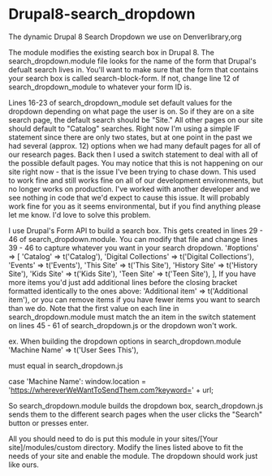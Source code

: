 # Drupal8-search_dropdown
The dynamic Drupal 8 Search Dropdown we use on Denverlibrary,org

The module modifies the existing search box in Drupal 8. The search_dropdown.module file looks for the name of the form that Drupal's defualt search lives in. You'll want to make sure that the form that contains your search box is called search-block-form. If not, change line 12 of search_dropdown_module to whatever your form ID is. 

Lines 16-23 of search_dropdown_module set default values for the dropdown depending on what page the user is on. So if they are on a site search page, the default search should be "Site." All other pages on our site should default to "Catalog" searches.  Right now I'm using a simple IF statement since there are only two states, but at one point in the past we had several (approx. 12) options when we had many default pages for all of our research pages. Back then I used a switch statement to deal with all of the possible default pages. You may notice that this is not happening on our site right now - that is the issue I've been trying to chase down. This used to work fine and still works fine on all of our development environments, but no longer works on production. I've worked with another developer and we see nothing in code that we'd expect to cause this issue. It will probably work fine for you as it seems environmental, but if you find anything please let me know. I'd love to solve this problem. 

I use Drupal's Form API to build a search box. This gets created in lines 29 - 46 of search_dropdown.module. You can modify that file and change lines 39 - 46 to capture whatever you want in your search dropdown. 
'#options' => [
  'Catalog' => t('Catalog'),
  'Digital Collections' => t('Digital Collections'),
  'Events' => t('Events'),
  'This Site' => t('This Site'),
  'History Site' => t('History Site'),
  'Kids Site' => t('Kids Site'),
  'Teen Site' => t('Teen Site'),
],
If you have more items you'd just add additional lines before the closing bracket formatted identically to the ones above: 'Additional item' => t('Additional item'), or you can remove items if you have fewer items you want to search than we do. Note that the first value on each line in search_dropdown.module must match the an item in the switch statement on lines 45 - 61 of search_dropdown.js or the dropdown won't work. 

ex. When building the dropdown options in search_dropdown.module 'Machine Name' => t('User Sees This'), 

must equal in search_dropdown.js

case 'Machine Name':
                    window.location = 'https://whereverWeWantToSendThem.com?keyword=' + url;

So search_dropdown.module builds the dropdown box, search_dropdown.js sends them to the different search pages when the user clicks the "Search" button or presses enter. 


All you should need to do is put this module in your sites/[Your site]/modules/custom directory. Modify the lines listed above to fit the needs of your site and enable the module. The dropdown should work just like ours.
